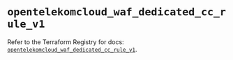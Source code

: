 # `opentelekomcloud_waf_dedicated_cc_rule_v1`

Refer to the Terraform Registry for docs: [`opentelekomcloud_waf_dedicated_cc_rule_v1`](https://registry.terraform.io/providers/opentelekomcloud/opentelekomcloud/1.36.49/docs/resources/waf_dedicated_cc_rule_v1).
